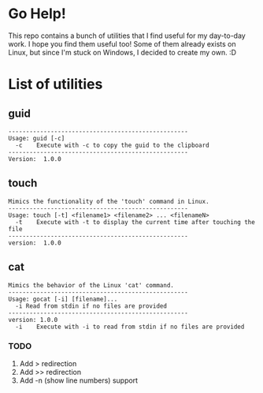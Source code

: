 # Go Help!
This repo contains a bunch of utilities that I find useful for my day-to-day work. I hope you find them useful too!
Some of them already exists on Linux, but since I'm stuck on Windows, I decided to create my own. :D 

# List of utilities
## guid
```text
---------------------------------------------------
Usage: guid [-c]
  -c    Execute with -c to copy the guid to the clipboard
---------------------------------------------------
Version:  1.0.0
```

## touch
```text
Mimics the functionality of the 'touch' command in Linux.
---------------------------------------------------
Usage: touch [-t] <filename1> <filename2> ... <filenameN>
  -t    Execute with -t to display the current time after touching the file
---------------------------------------------------
version:  1.0.0
```

## cat
```text
Mimics the behavior of the Linux 'cat' command.
---------------------------------------------------
Usage: gocat [-i] [filename]...
  -i Read from stdin if no files are provided
---------------------------------------------------
version: 1.0.0
  -i    Execute with -i to read from stdin if no files are provided

```
### TODO
1. Add > redirection
2. Add >> redirection
3. Add -n (show line numbers) support